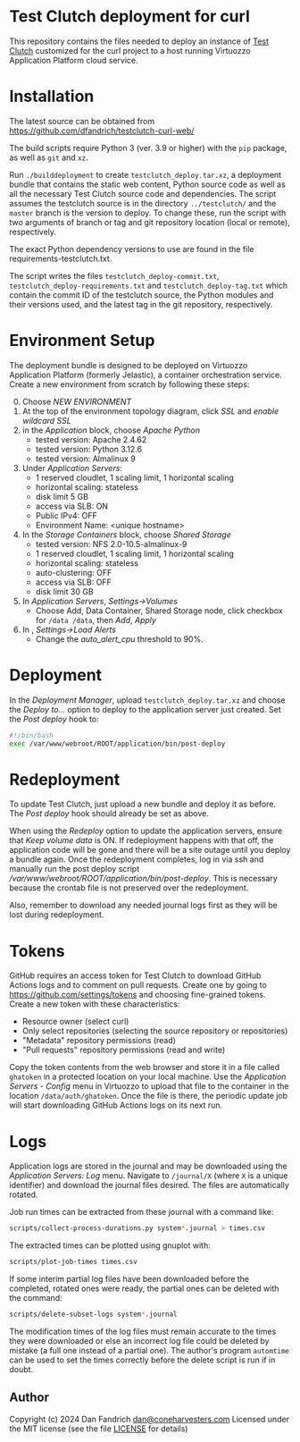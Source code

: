 # Test Clutch deployment for curl

This repository contains the files needed to deploy an instance of [Test
Clutch](https://github.com/dfandrich/testclutch/) customized for the curl
project to a host running Virtuozzo Application Platform cloud service.

# Installation

The latest source can be obtained from
https://github.com/dfandrich/testclutch-curl-web/

The build scripts require Python 3 (ver. 3.9 or higher) with the `pip` package,
as well as `git` and `xz`.

Run `./builddeployment` to create `testclutch_deploy.tar.xz`, a deployment
bundle that contains the static web content, Python source code as well as all
the necessary Test Clutch source code and dependencies. The script assumes the
testclutch source is in the directory `../testclutch/` and the `master` branch
is the version to deploy. To change these, run the script with two arguments of
branch or tag and git repository location (local or remote), respectively.

The exact Python dependency versions to use are found in the file
requirements-testclutch.txt.

The script writes the files `testclutch_deploy-commit.txt`,
`testclutch_deploy-requirements.txt` and `testclutch_deploy-tag.txt` which
contain the commit ID of the testclutch source, the Python modules and their
versions used, and the latest tag in the git repository, respectively.

# Environment Setup

The deployment bundle is designed to be deployed on Virtuozzo Application
Platform (formerly Jelastic), a container orchestration service. Create a new
environment from scratch by following these steps:

0. Choose *NEW ENVIRONMENT*
0. At the top of the environment topology diagram, click *SSL* and *enable wildcard SSL*
0. in the *Application* block, choose *Apache Python*
    - tested version: Apache 2.4.62
    - tested version: Python 3.12.6
    - tested version: Almalinux 9
0. Under *Application Servers*:
    - 1 reserved cloudlet, 1 scaling limit, 1 horizontal scaling
    - horizontal scaling: stateless
    - disk limit 5 GB
    - access via SLB: ON
    - Public IPv4: OFF
    - Environment Name: &lt;unique hostname>
0. In the *Storage Containers* block, choose *Shared Storage*
    - tested version: NFS 2.0-10.5-almalinux-9
    - 1 reserved cloudlet, 1 scaling limit, 1 horizontal scaling
    - horizontal scaling: stateless
    - auto-clustering: OFF
    - access via SLB: OFF
    - disk limit 30 GB
0. In *Application Servers*, *Settings→Volumes*
    - Choose Add, Data Container, Shared Storage node, click checkbox for
      `/data /data`, then *Add*, *Apply*
0. In *<your environment>*, *Settings→Load Alerts*
    - Change the *auto_alert_cpu* threshold to 90%.

# Deployment

In the *Deployment Manager*, upload `testclutch_deploy.tar.xz` and choose the
*Deploy to...* option to deploy to the application server just created. Set the
*Post deploy* hook to:
```sh
#!/bin/bash
exec /var/www/webroot/ROOT/application/bin/post-deploy
```

# Redeployment

To update Test Clutch, just upload a new bundle and deploy it as before. The
*Post deploy* hook should already be set as above.

When using the *Redeploy* option to update the application servers, ensure
that *Keep volume data* is ON. If redeployment happens with that off, the
application code will be gone and there will be a site outage until you deploy
a bundle again. Once the redeployment completes, log in via ssh and manually
run the post deploy script */var/www/webroot/ROOT/application/bin/post-deploy*.
This is necessary because the crontab file is not preserved over the
redeployment.

Also, remember to download any needed journal logs first as they will be lost
during redeployment.

# Tokens

GitHub requires an access token for Test Clutch to download GitHub Actions
logs and to comment on pull requests. Create one by going to
https://github.com/settings/tokens and choosing fine-grained tokens. Create a
new token with these characteristics:

  * Resource owner (select curl)
  * Only select repositories (selecting the source repository or repositories)
  * "Metadata" repository permissions (read)
  * "Pull requests" repository permissions (read and write)

Copy the token contents from the web browser and store it in a file called
`ghatoken` in a protected location on your local machine. Use the *Application
Servers - Config* menu in Virtuozzo to upload that file to the container in the
location `/data/auth/ghatoken`. Once the file is there, the periodic update job
will start downloading GitHub Actions logs on its next run.

# Logs

Application logs are stored in the journal and may be downloaded using the
*Application Servers: Log* menu. Navigate to `/journal/X` (where `X` is a
unique identifier) and download the journal files desired. The files are
automatically rotated.

Job run times can be extracted from these journal with a command like:
```sh
scripts/collect-process-durations.py system*.journal > times.csv
```
The extracted times can be plotted using gnuplot with:
```sh
scripts/plot-job-times times.csv
```
If some interim partial log files have been downloaded before the completed,
rotated ones were ready, the partial ones can be deleted with the command:
```sh
scripts/delete-subset-logs system*.journal
```
The modification times of the log files must remain accurate to the times they
were downloaded or else an incorrect log file could be deleted by mistake (a
full one instead of a partial one). The author's program `automtime` can be
used to set the times correctly before the delete script is run if in doubt.

## Author

Copyright (c) 2024 Dan Fandrich <dan@coneharvesters.com>
Licensed under the MIT license (see the file [LICENSE](LICENSE) for details)
